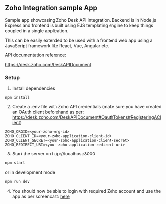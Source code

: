 ## Zoho Integration sample App

Sample app showcasing Zoho Desk API integration. 
Backend is in Node.js Express and frontend is built using EJS templating engine to keep things coupled in a single application. 


This can be easily extended to be used with a frontend web app using a JavaScript framework like React, Vue, Angular etc.

API documentation reference:

https://desk.zoho.com/DeskAPIDocument 

### Setup

1.  Install dependencies
```bash
npm install
```
2. Create a .env file with Zoho API credentials (make sure you have created an OAuth client beforehand as per: https://desk.zoho.com/DeskAPIDocument#OauthTokens#RegisteringAClient)
```env
ZOHO_ORGID=<your-zoho-org-id>
ZOHO_CLIENT_ID=<your-zoho-application-client-id>
ZOHO_CLIENT_SECRET=<your-zoho-application-client-secret>
ZOHO_REDIRECT_URI=<your-zoho-application-redirect-uri>
```

3.  Start the server on http://localhost:3000
```bash
npm start
```

or in development mode

```bash
npm run dev
```

4. You should now be able to login with required Zoho account and use the app as per screencast: [here](https://drive.google.com/file/d/10gPzpfJ8FG6YHFHQqxHHOaPvTH94Hdlg/view?usp=share_link)
